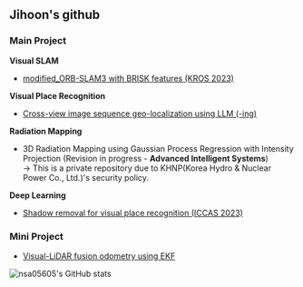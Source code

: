 ## Jihoon's github

### Main Project

**Visual SLAM**
- [modified_ORB-SLAM3 with BRISK features (KROS 2023)](https://github.com/nsa05605/modified_ORB_SLAM3)


**Visual Place Recognition**
- [Cross-view image sequence geo-localization using LLM (-ing)](https://github.com/nsa05605/SG-CVGL)


**Radiation Mapping**
- 3D Radiation Mapping using Gaussian Process Regression with Intensity Projection (Revision in progress - **Advanced Intelligent Systems**)  
    &rightarrow; This is a private repository due to KHNP(Korea Hydro & Nuclear Power Co., Ltd.)'s security policy.

**Deep Learning**
- [Shadow removal for visual place recognition (ICCAS 2023)](https://github.com/nsa05605/DC-ShadowNet-Hard-and-Soft-Shadow-Removal)

### Mini Project

- [Visual-LiDAR fusion odometry using EKF](https://github.com/nsa05605/Visual-LiDAR-fusion_EKF-odometry)


![nsa05605's GitHub stats](https://github-readme-stats.vercel.app/api?username=nsa05605&theme=vue_icons=true)
